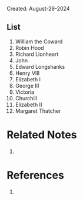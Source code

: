 Created: August-29-2024

## List

1. William the Coward
2. Robin Hood
3. Richard Lionheart
4. John
5. Edward Longshanks
6. Henry VIII
7. Elizabeth I
8. George III
9. Victoria
10. Churchill
11. Elizabeth II
12. Margaret Thatcher

# Related Notes

1. 
# References

1. 
